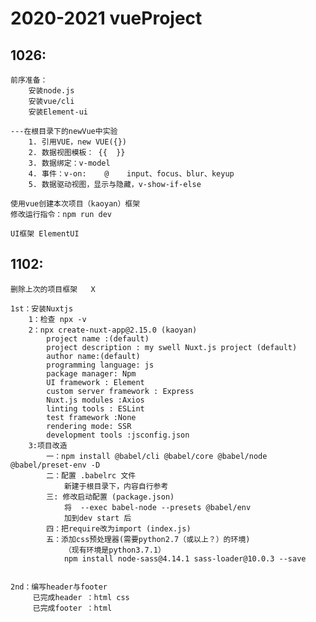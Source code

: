 # 2020-2021 vueProject

## 1026:
    前序准备：
        安装node.js
        安装vue/cli
        安装Element-ui

    ---在根目录下的newVue中实验
        1. 引用VUE，new VUE({})
        2. 数据视图模板： {{  }}
        3. 数据绑定：v-model
        4. 事件：v-on:    @    input、focus、blur、keyup
        5. 数据驱动视图，显示与隐藏，v-show-if-else

    使用vue创建本次项目（kaoyan）框架
    修改运行指令：npm run dev

    UI框架 ElementUI

## 1102:
    删除上次的项目框架   X

    1st：安装Nuxtjs
        1：检查 npx -v
        2：npx create-nuxt-app@2.15.0 (kaoyan)
            project name :(default)
            project description : my swell Nuxt.js project (default)
            author name:(default)
            programming language: js
            package manager: Npm
            UI framework : Element
            custom server framework : Express
            Nuxt.js modules :Axios
            linting tools : ESLint
            test framework :None
            rendering mode: SSR
            development tools :jsconfig.json
        3:项目改造
            一：npm install @babel/cli @babel/core @babel/node @babel/preset-env -D
            二：配置 .babelrc 文件 
                新建于根目录下，内容自行参考
            三: 修改启动配置 (package.json)
                将  --exec babel-node --presets @babel/env
                加到dev start 后
            四：把require改为import (index.js)
            五：添加css预处理器(需要python2.7（或以上？）的环境)
                （现有环境是python3.7.1）
                npm install node-sass@4.14.1 sass-loader@10.0.3 --save

    
    2nd：编写header与footer
         已完成header ：html css
         已完成footer ：html
        
        